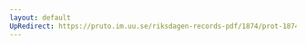```yaml
---
layout: default
UpRedirect: https://pruto.im.uu.se/riksdagen-records-pdf/1874/prot-1874--fk--404.pdf
---
```

